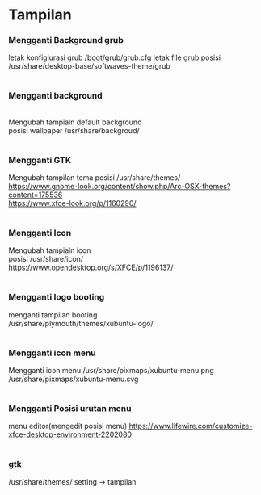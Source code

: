 # Tampilan

### Mengganti Background grub
letak konfigiurasi grub
/boot/grub/grub.cfg
letak file grub
posisi /usr/share/desktop-base/softwaves-theme/grub
<br><br>

### Mengganti background
<br>Mengubah tampialn default background
<br>posisi wallpaper /usr/share/backgroud/
<br><br>

### Mengganti GTK
Mengubah tampilan tema
posisi /usr/share/themes/
<br>https://www.gnome-look.org/content/show.php/Arc-OSX-themes?content=175536
<br>https://www.xfce-look.org/p/1160290/
<br><br>

### Mengganti Icon
Mengubah tampialn icon
<br>posisi /usr/share/icon/
<br>https://www.opendesktop.org/s/XFCE/p/1196137/
<br><br>

### Mengganti logo booting
menganti tampilan booting
<br>/usr/share/plymouth/themes/xubuntu-logo/
<br><br>

### Mengganti icon menu
Mengganti icon menu
/usr/share/pixmaps/xubuntu-menu.png
/usr/share/pixmaps/xubuntu-menu.svg
<br><br>

### Mengganti Posisi urutan menu
menu editor(mengedit posisi menu)
https://www.lifewire.com/customize-xfce-desktop-environment-2202080
<br><br>

### gtk
/usr/share/themes/
setting -> tampilan
<br><br>
